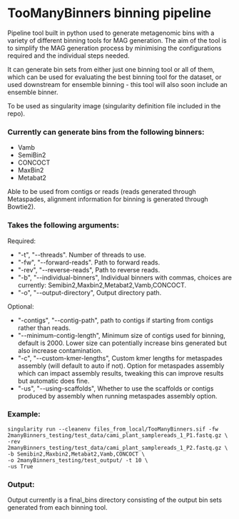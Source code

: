 # TooManyBinners binning pipeline

Pipeline tool built in python used to generate metagenomic bins with a variety of different binning tools for MAG generation. The aim of the tool is to simplify the MAG generation process by minimising the configurations required and the individual steps needed. 

It can generate bin sets from either just one binning tool or all of them, which can be used for evaluating the best binning tool for the dataset, or used downstream for ensemble binning - this tool will also soon include an ensemble binner.

To be used as singularity image (singularity definition file included in the repo).

### Currently can generate bins from the following binners:
- Vamb
- SemiBin2
- CONCOCT
- MaxBin2
- Metabat2

Able to be used from contigs or reads (reads generated through Metaspades, alignment information for binning is generated through Bowtie2).

### Takes the following arguments:
Required:
- "-t", "--threads". Number of threads to use.
- "-fw", "--forward-reads". Path to forward reads.
- "-rev", "--reverse-reads", Path to reverse reads.
- "-b", "--individual-binners", Individual binners with commas, choices are currently: Semibin2,Maxbin2,Metabat2,Vamb,CONCOCT.
- "-o", "--output-directory", Output directory path.

Optional:
- "-contigs", "--contig-path", path to contigs if starting from contigs rather than reads.
- "--minimum-contig-length", Minimum size of contigs used for binning, default is 2000. Lower size can potentially increase bins generated but also increase contamination.
- "-c", "--custom-kmer-lengths", Custom kmer lengths for metaspades assembly (will default to auto if not). Option for metaspades assembly which can impact assembly results, tweaking this can improve results but automatic does fine.
- "-us", "--using-scaffolds", Whether to use the scaffolds or contigs produced by assembly when running metaspades assembly option.

### Example:
```
singularity run --cleanenv files_from_local/TooManyBinners.sif -fw 2manyBinners_testing/test_data/cami_plant_samplereads_1_P1.fastq.gz \
-rev 2manyBinners_testing/test_data/cami_plant_samplereads_1_P2.fastq.gz \
-b Semibin2,Maxbin2,Metabat2,Vamb,CONCOCT \
-o 2manyBinners_testing/test_output/ -t 10 \
-us True
```


### Output:
Output currently is a final_bins directory consisting of the output bin sets generated from each binning tool.